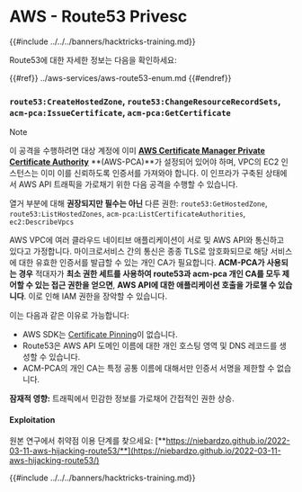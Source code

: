# AWS - Route53 Privesc

{{#include ../../../banners/hacktricks-training.md}}

Route53에 대한 자세한 정보는 다음을 확인하세요:

{{#ref}}
../aws-services/aws-route53-enum.md
{{#endref}}

### `route53:CreateHostedZone`, `route53:ChangeResourceRecordSets`, `acm-pca:IssueCertificate`, `acm-pca:GetCertificate`

> [!NOTE]
> 이 공격을 수행하려면 대상 계정에 이미 [**AWS Certificate Manager Private Certificate Authority**](https://aws.amazon.com/certificate-manager/private-certificate-authority/) **(AWS-PCA)**가 설정되어 있어야 하며, VPC의 EC2 인스턴스는 이미 이를 신뢰하도록 인증서를 가져와야 합니다. 이 인프라가 구축된 상태에서 AWS API 트래픽을 가로채기 위한 다음 공격을 수행할 수 있습니다.

열거 부분에 대해 **권장되지만 필수는 아닌** 다른 권한: `route53:GetHostedZone`, `route53:ListHostedZones`, `acm-pca:ListCertificateAuthorities`, `ec2:DescribeVpcs`

AWS VPC에 여러 클라우드 네이티브 애플리케이션이 서로 및 AWS API와 통신하고 있다고 가정합니다. 마이크로서비스 간의 통신은 종종 TLS로 암호화되므로 해당 서비스에 대한 유효한 인증서를 발급할 수 있는 개인 CA가 필요합니다. **ACM-PCA가 사용되는 경우** 적대자가 **최소 권한 세트를 사용하여 route53과 acm-pca 개인 CA를 모두 제어할 수 있는 접근 권한을 얻으면**, **AWS API에 대한 애플리케이션 호출을 가로챌 수 있습니다**. 이로 인해 IAM 권한을 장악할 수 있습니다.

이는 다음과 같은 이유로 가능합니다:

- AWS SDK는 [Certificate Pinning](https://www.digicert.com/blog/certificate-pinning-what-is-certificate-pinning)이 없습니다.
- Route53은 AWS API 도메인 이름에 대한 개인 호스팅 영역 및 DNS 레코드를 생성할 수 있습니다.
- ACM-PCA의 개인 CA는 특정 공통 이름에 대해서만 인증서 서명을 제한할 수 없습니다.

**잠재적 영향:** 트래픽에서 민감한 정보를 가로채어 간접적인 권한 상승.

#### Exploitation <a href="#discovery" id="discovery"></a>

원본 연구에서 취약점 이용 단계를 찾으세요: [**https://niebardzo.github.io/2022-03-11-aws-hijacking-route53/**](https://niebardzo.github.io/2022-03-11-aws-hijacking-route53/)

{{#include ../../../banners/hacktricks-training.md}}
